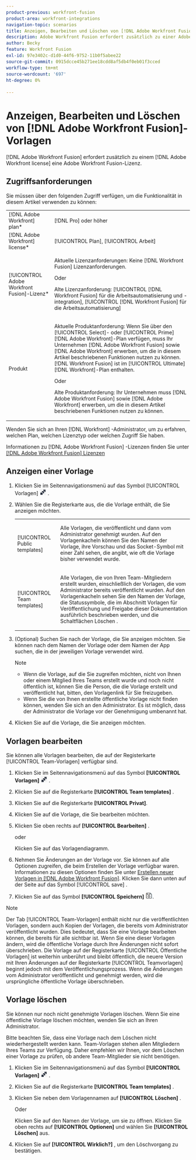 ```yaml
---
product-previous: workfront-fusion
product-area: workfront-integrations
navigation-topic: scenarios
title: Anzeigen, Bearbeiten und Löschen von [!DNL Adobe Workfront Fusion] Vorlagen
description: Adobe Workfront Fusion erfordert zusätzlich zu einer Adobe Workfront-Lizenz eine Adobe Workfront Fusion-Lizenz.
author: Becky
feature: Workfront Fusion
exl-id: 97e3402c-d1d0-44f6-9752-11b0f5abee22
source-git-commit: 0915dcce45b271ee18cdd8af5db4f0eb01f3cced
workflow-type: tm+mt
source-wordcount: '697'
ht-degree: 0%

---
```


# Anzeigen, Bearbeiten und Löschen von [!DNL Adobe Workfront Fusion]-Vorlagen

[!DNL Adobe Workfront Fusion] erfordert zusätzlich zu einem [!DNL Adobe Workfront license] eine Adobe Workfront Fusion-Lizenz.

## Zugriffsanforderungen

Sie müssen über den folgenden Zugriff verfügen, um die Funktionalität in diesem Artikel verwenden zu können:

<table style="table-layout:auto"> 
 <col> 
 <col> 
 <tbody> 
  <tr> 
    <td role="rowheader">[!DNL Adobe Workfront] plan*</td> 
   <td> <p>[!DNL Pro] oder höher</p> </td> 
  </tr> 
  <tr data-mc-conditions=""> 
   <td role="rowheader">[!DNL Adobe Workfront] license*</td> 
   <td> <p>[!UICONTROL Plan], [!UICONTROL Arbeit]</p> </td> 
  </tr> 
  <tr> 
   <td role="rowheader">[!UICONTROL Adobe Workfront Fusion]-Lizenz*</td> 
  <td>
   <p>Aktuelle Lizenzanforderungen: Keine [!DNL Workfront Fusion] Lizenzanforderungen.</p>
   <p>Oder</p>
   <p>Alte Lizenzanforderung: [!UICONTROL [!DNL Workfront Fusion] für die Arbeitsautomatisierung und -integration], [!UICONTROL [!DNL Workfront Fusion] für die Arbeitsautomatisierung]</p>
   </td>  
  </tr> 
  <tr> 
   <td role="rowheader">Produkt</td> 
   <td>
   <p>Aktuelle Produktanforderung: Wenn Sie über den [!UICONTROL Select]- oder [!UICONTROL Prime] [!DNL Adobe Workfront]-Plan verfügen, muss Ihr Unternehmen [!DNL Adobe Workfront Fusion] sowie [!DNL Adobe Workfront] erwerben, um die in diesem Artikel beschriebenen Funktionen nutzen zu können. [!DNL Workfront Fusion] ist im [!UICONTROL Ultimate] [!DNL Workfront]-Plan enthalten.</p>
   <p>Oder</p>
   <p>Alte Produktanforderung: Ihr Unternehmen muss [!DNL Adobe Workfront Fusion] sowie [!DNL Adobe Workfront] erwerben, um die in diesem Artikel beschriebenen Funktionen nutzen zu können.</p>
   </td> 
  </tr> 
 </tbody> 
</table>

Wenden Sie sich an Ihren [!DNL Workfront] -Administrator, um zu erfahren, welchen Plan, welchen Lizenztyp oder welchen Zugriff Sie haben.

Informationen zu [!DNL Adobe Workfront Fusion] -Lizenzen finden Sie unter [[!DNL Adobe Workfront Fusion] Lizenzen](../../../workfront-fusion/get-started/license-automation-vs-integration.md)

## Anzeigen einer Vorlage

1. Klicken Sie im Seitennavigationsmenü auf das Symbol [!UICONTROL Vorlagen] ![](assets/fusion-template-icon.png) .
1. Wählen Sie die Registerkarte aus, die die Vorlage enthält, die Sie anzeigen möchten.

   <table style="table-layout:auto"> 
    <col> 
    <col> 
    <tbody> 
     <tr> 
      <td role="rowheader">[!UICONTROL Public templates]</td> 
      <td> <p> Alle Vorlagen, die veröffentlicht und dann vom Administrator genehmigt wurden. Auf den Vorlagenkacheln können Sie den Namen der Vorlage, ihre Vorschau und das Socket-Symbol mit einer Zahl sehen, die angibt, wie oft die Vorlage bisher verwendet wurde.</p> </td> 
     </tr> 
     <tr> 
      <td role="rowheader">[!UICONTROL Team templates]</td> 
      <td> <p>Alle Vorlagen, die von Ihren Team-Mitgliedern erstellt wurden, einschließlich der Vorlagen, die vom Administrator bereits veröffentlicht wurden. Auf den Vorlagenkacheln sehen Sie den Namen der Vorlage, die Statussymbole, die im Abschnitt Vorlagen für Veröffentlichung und Freigabe dieser Dokumentation ausführlich beschrieben werden, und die Schaltflächen Löschen .</p> </td> 
     </tr> 
    </tbody> 
   </table>

1. (Optional) Suchen Sie nach der Vorlage, die Sie anzeigen möchten. Sie können nach dem Namen der Vorlage oder dem Namen der App suchen, die in der jeweiligen Vorlage verwendet wird.

   >[!NOTE]
   >
   >* Wenn die Vorlage, auf die Sie zugreifen möchten, nicht von Ihnen oder einem Mitglied Ihres Teams erstellt wurde und noch nicht öffentlich ist, können Sie die Person, die die Vorlage erstellt und veröffentlicht hat, bitten, den Vorlagenlink für Sie freizugeben.
   >* Wenn Sie die von Ihnen erstellte öffentliche Vorlage nicht finden können, wenden Sie sich an den Administrator. Es ist möglich, dass der Administrator die Vorlage vor der Genehmigung umbenannt hat.


1. Klicken Sie auf die Vorlage, die Sie anzeigen möchten.

## Vorlagen bearbeiten

Sie können alle Vorlagen bearbeiten, die auf der Registerkarte [!UICONTROL Team-Vorlagen] verfügbar sind.

1. Klicken Sie im Seitennavigationsmenü auf das Symbol **[!UICONTROL Vorlagen]** ![](assets/fusion-template-icon.png) .
1. Klicken Sie auf die Registerkarte **[!UICONTROL Team templates]** .
1. Klicken Sie auf die Registerkarte **[!UICONTROL Privat]**.
1. Klicken Sie auf die Vorlage, die Sie bearbeiten möchten.
1. Klicken Sie oben rechts auf **[!UICONTROL Bearbeiten]** .

   oder

   Klicken Sie auf das Vorlagendiagramm.

1. Nehmen Sie Änderungen an der Vorlage vor. Sie können auf alle Optionen zugreifen, die beim Erstellen der Vorlage verfügbar waren. Informationen zu diesen Optionen finden Sie unter [Erstellen neuer Vorlagen in [!DNL Adobe Workfront Fusion]](../../../workfront-fusion/scenarios/templates/create-new-fusion-templates.md). Klicken Sie dann unten auf der Seite auf das Symbol [!UICONTROL save] .
1. Klicken Sie auf das Symbol **[!UICONTROL Speichern]** ![](assets/save-icon.png).

>[!NOTE]
>
>Der Tab [!UICONTROL Team-Vorlagen] enthält nicht nur die veröffentlichten Vorlagen, sondern auch Kopien der Vorlagen, die bereits vom Administrator veröffentlicht wurden. Dies bedeutet, dass Sie eine Vorlage bearbeiten können, die bereits für alle sichtbar ist. Wenn Sie eine dieser Vorlagen ändern, wird die öffentliche Vorlage durch Ihre Änderungen nicht sofort überschrieben. Die Vorlage auf der Registerkarte [!UICONTROL Öffentliche Vorlagen] ist weiterhin unberührt und bleibt öffentlich, die neuere Version mit Ihren Änderungen auf der Registerkarte [!UICONTROL Teamvorlagen] beginnt jedoch mit dem Veröffentlichungsprozess. Wenn die Änderungen vom Administrator veröffentlicht und genehmigt werden, wird die ursprüngliche öffentliche Vorlage überschrieben.

## Vorlage löschen

Sie können nur noch nicht genehmigte Vorlagen löschen. Wenn Sie eine öffentliche Vorlage löschen möchten, wenden Sie sich an Ihren Administrator.

Bitte beachten Sie, dass eine Vorlage nach dem Löschen nicht wiederhergestellt werden kann. Team-Vorlagen stehen allen Mitgliedern Ihres Teams zur Verfügung. Daher empfehlen wir Ihnen, vor dem Löschen einer Vorlage zu prüfen, ob andere Team-Mitglieder sie nicht benötigen.

1. Klicken Sie im Seitennavigationsmenü auf das Symbol **[!UICONTROL Vorlagen]** ![](assets/fusion-template-icon.png) .
1. Klicken Sie auf die Registerkarte **[!UICONTROL Team templates]** .
1. Klicken Sie neben dem Vorlagennamen auf **[!UICONTROL Löschen]** .

   Oder

   Klicken Sie auf den Namen der Vorlage, um sie zu öffnen. Klicken Sie oben rechts auf **[!UICONTROL Optionen]** und wählen Sie **[!UICONTROL Löschen]** aus.

1. Klicken Sie auf **[!UICONTROL Wirklich?]** , um den Löschvorgang zu bestätigen.
